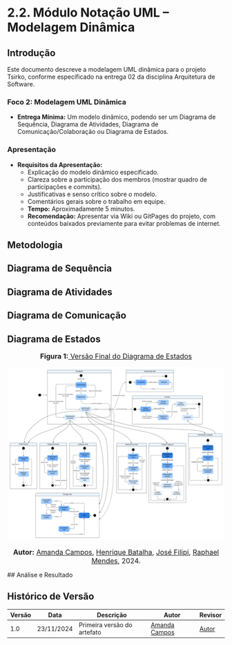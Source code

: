 # 2.2. Módulo Notação UML – Modelagem Dinâmica

## Introdução
Este documento descreve a modelagem UML dinâmica para o projeto Tsirko, conforme especificado na entrega 02 da disciplina Arquitetura de Software.

### Foco 2: Modelagem UML Dinâmica
- **Entrega Mínima:** Um modelo dinâmico, podendo ser um Diagrama de Sequência, Diagrama de Atividades, Diagrama de Comunicação/Colaboração ou Diagrama de Estados.

### Apresentação
- **Requisitos da Apresentação:**
    - Explicação do modelo dinâmico especificado.
    - Clareza sobre a participação dos membros (mostrar quadro de participações e commits).
    - Justificativas e senso crítico sobre o modelo.
    - Comentários gerais sobre o trabalho em equipe.
    - **Tempo:** Aproximadamente 5 minutos.
    - **Recomendação:** Apresentar via Wiki ou GitPages do projeto, com conteúdos baixados previamente para evitar problemas de internet.

## Metodologia

## Diagrama de Sequência

## Diagrama de Atividades

## Diagrama de Comunicação

## Diagrama de Estados
<div align="center">
<font size="3"><p style="text-align: center"><b>Figura 1:</b><a href="https://admin.lucid.app/documents/embedded/5f4b3733-dd85-44ec-90a7-46e42a58fdff"> Versão Final do Diagrama de Estados</a></p></font>

![Diagrama de Estados](docs\assets\VersaoFinal_DiagramaDeEstados.png)

<font size="3"><p style="text-align: center"><b>Autor:</b> <a href="https://github.com/acamposs">Amanda Campos</a>, <a 
href="https://github.com/HeBatalha">Henrique Batalha</a>, <a 
href="https://github.com/JoseFilipi">José Filipi</a>, <a 
href="https://github.com/Raphides">Raphael Mendes</a>, 2024.</p></font> 
</div>
## Análise e Resultado

## Histórico de Versão
| Versão | Data       | Descrição                                      | Autor               | Revisor               |
|--------|------------|------------------------------------------------|---------------------|-----------------------|
| 1.0    | 23/11/2024 | Primeira versão do artefato | [Amanda Campos](https://github.com/acamposs) | [Autor](https://github.com/autor) |
